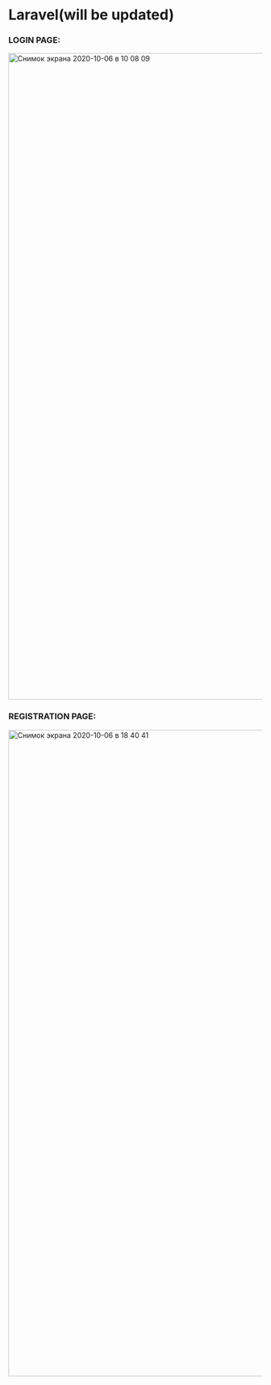 <h1>Laravel(will be updated)</h1>

<h3>LOGIN PAGE:</h3>
<img width="1280" alt="Снимок экрана 2020-10-06 в 10 08 09" src="https://user-images.githubusercontent.com/62800476/95158324-240d5900-07bd-11eb-9fd4-5ffe06f5c0d4.png">


<h3>REGISTRATION PAGE:</h3>
<img width="1280" alt="Снимок экрана 2020-10-06 в 18 40 41" src="https://user-images.githubusercontent.com/62800476/95202785-9a34ae80-0803-11eb-85d7-4987464dd42d.png">
